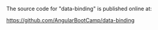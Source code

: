 The source code for "data-binding" is published online at:

https://github.com/AngularBootCamp/data-binding

